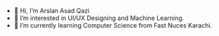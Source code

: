 - 👋 Hi, I’m Arslan Asad Qazi
- 👀 I’m interested in UI/UX Designing and Machine Learning.
- 🌱 I’m currently learning Computer Science from Fast Nuces Karachi.

<!---
arsalqazi3/arsalqazi3 is a ✨ special ✨ repository because its `README.md` (this file) appears on your GitHub profile.
You can click the Preview link to take a look at your changes.
--->
